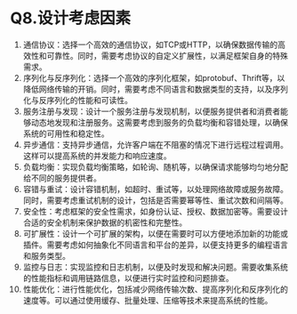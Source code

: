# Q8.设计考虑因素

1. 通信协议：选择一个高效的通信协议，如TCP或HTTP，以确保数据传输的高效性和可靠性。同时，需要考虑协议的自定义扩展性，以满足框架自身的特殊需求。
2. 序列化与反序列化：选择一个高效的序列化框架，如protobuf、Thrift等，以降低网络传输的开销。同时，需要考虑不同语言和数据类型的支持，以及序列化与反序列化的性能和可读性。
3. 服务注册与发现：设计一个服务注册与发现机制，以便服务提供者和消费者能够动态地发现和注册服务。这需要考虑到服务的负载均衡和容错处理，以确保系统的可用性和稳定性。
4. 异步通信：支持异步通信，允许客户端在不阻塞的情况下进行远程过程调用。这样可以提高系统的并发能力和响应速度。
5. 负载均衡：实现负载均衡策略，如轮询、随机等，以确保请求能够均匀地分配给不同的服务提供者。
6. 容错与重试：设计容错机制，如超时、重试等，以处理网络故障或服务故障。同时，需要考虑重试机制的设计，包括是否需要幂等性、重试次数和间隔等。
7. 安全性：考虑框架的安全性需求，如身份认证、授权、数据加密等。需要设计合适的安全机制来保护数据的机密性和完整性。
8. 可扩展性：设计一个可扩展的架构，以便在需要时可以方便地添加新的功能或插件。需要考虑如何抽象化不同语言和平台的差异，以便支持更多的编程语言和服务类型。
9. 监控与日志：实现监控和日志机制，以便及时发现和解决问题。需要收集系统的性能指标和调用链路信息，以便进行实时监控和问题排查。
10. 性能优化：进行性能优化，包括减少网络传输次数、提高序列化和反序列化的速度等。可以通过使用缓存、批量处理、压缩等技术来提高系统的性能。